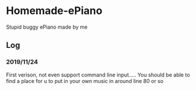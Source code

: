 # Homemade-ePiano
Stupid buggy ePiano made by me

## Log
### 2019/11/24
First verison, not even support command line input..... 
You should be able to find a place for u to put in your own music in around line 80 or so
